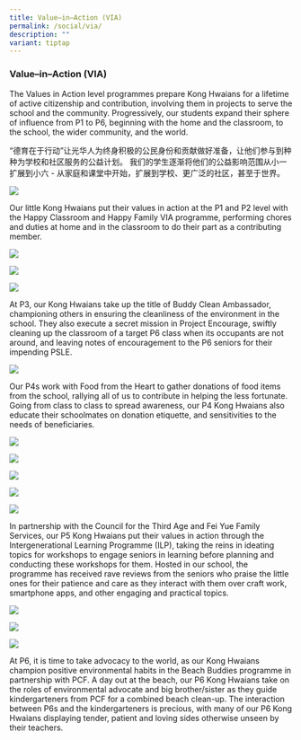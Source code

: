 ```yaml
---
title: Value–in–Action (VIA)
permalink: /social/via/
description: ""
variant: tiptap
---
```

### Value–in–Action (VIA)

The Values in Action level programmes prepare Kong Hwaians for a lifetime of active citizenship and contribution, involving them in projects to serve the school and the community. Progressively, our students expand their sphere of influence from P1 to P6, beginning with the home and the classroom, to the school, the wider community, and the world. 

“德育在于行动”让光华人为终身积极的公民身份和贡献做好准备，让他们参与到种种为学校和社区服务的公益计划。 我们的学生逐渐将他们的公益影响范围从小一扩展到小六 \- 从家庭和课堂中开始，扩展到学校、更广泛的社区，甚至于世界。

![](/images/via1.png)

Our little Kong Hwaians put their values in action at the P1 and P2 level with the Happy Classroom and Happy Family VIA programme, performing chores and duties at home and in the classroom to do their part as a contributing member.

![](/images/via2.png)

![](/images/via3.png)

![](/images/via4.png)

At P3, our Kong Hwaians take up the title of Buddy Clean Ambassador, championing others in ensuring the cleanliness of the environment in the school. They also execute a secret mission in Project Encourage, swiftly cleaning up the classroom of a target P6 class when its occupants are not around, and leaving notes of encouragement to the P6 seniors for their impending PSLE.


![](/images/via5.png)

Our P4s work with Food from the Heart to gather donations of food items from the school, rallying all of us to contribute in helping the less fortunate. Going from class to class to spread awareness, our P4 Kong Hwaians also educate their schoolmates on donation etiquette, and sensitivities to the needs of beneficiaries.

![](/images/via7.png)

![](/images/via8.png)

![](/images/via9.png)

![](/images/via10.png)

![](/images/via11.png)

In partnership with the Council for the Third Age and Fei Yue Family Services, our P5 Kong Hwaians put their values in action through the Intergenerational Learning Programme (ILP), taking the reins in ideating topics for workshops to engage seniors in learning before planning and conducting these workshops for them. Hosted in our school, the programme has received rave reviews from the seniors who praise the little ones for their patience and care as they interact with them over craft work, smartphone apps, and other engaging and practical topics.

![](/images/via12.png)

![](/images/via13.png)

![](/images/via14.png)

At P6, it is time to take advocacy to the world, as our Kong Hwaians champion positive environmental habits in the Beach Buddies programme in partnership with PCF. A day out at the beach, our P6 Kong Hwaians take on the roles of environmental advocate and big brother/sister as they guide kindergarteners from PCF for a combined beach clean-up. The interaction between P6s and the kindergarteners is precious, with many of our P6 Kong Hwaians displaying tender, patient and loving sides otherwise unseen by their teachers.